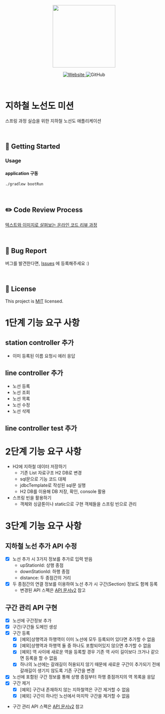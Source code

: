 <p align="center">
    <img width="200px;" src="https://raw.githubusercontent.com/woowacourse/atdd-subway-admin-frontend/master/images/main_logo.png"/>
</p>
<p align="center">
  <a href="https://techcourse.woowahan.com/c/Dr6fhku7" alt="woowacourse subway">
    <img alt="Website" src="https://img.shields.io/website?url=https%3A%2F%2Fedu.nextstep.camp%2Fc%2FR89PYi5H">
  </a>
  <img alt="GitHub" src="https://img.shields.io/github/license/woowacourse/atdd-subway-map">
</p>

<br>

# 지하철 노선도 미션

스프링 과정 실습을 위한 지하철 노선도 애플리케이션

<br>

## 🚀 Getting Started

### Usage

#### application 구동

```
./gradlew bootRun
```

<br>

## ✏️ Code Review Process

[텍스트와 이미지로 살펴보는 온라인 코드 리뷰 과정](https://github.com/next-step/nextstep-docs/tree/master/codereview)

<br>

## 🐞 Bug Report

버그를 발견한다면, [Issues](https://github.com/woowacourse/atdd-subway-map/issues) 에 등록해주세요 :)

<br>

## 📝 License

This project is [MIT](https://github.com/woowacourse/atdd-subway-map/blob/master/LICENSE) licensed.

# 1단계 기능 요구 사항

## station controller 추가

- 이미 등록된 이름 요청시 에러 응답

## line controller 추가

- 노선 등록
- 노선 조회
- 노선 목록
- 노선 수정
- 노선 삭제

## line controller test 추가

# 2단계 기능 요구 사항

- H2에 지하철 데이터 저장하기
    - 기존 List 자료구조 H2 DB로 변경
    - sql문으로 기능 코드 대체
    - jdbcTemplate로 작성된 sql문 실행
    - H2 DB를 이용해 DB 저장, 확인, console 활용
- 스프링 빈을 활용하기
    - 객체와 싱글톤이나 static으로 구현 객체들을 스프링 빈으로 관리

# 3단계 기능 요구 사항

## 지하철 노선 추가 API 수정

- [x] 노선 추가 시 3가지 정보를 추가로 입력 받음
    - upStationId: 상행 종점
    - downStationId: 하행 종점
    - distance: 두 종점간의 거리
- [x] 두 종점간의 연결 정보를 이용하여 노선 추가 시 구간(Section) 정보도 함께 등록
    - 변경된 API 스펙은 [API 문서v2](https://github.com/jinyoungchoi95/atdd-subway-map.git) 참고

## 구간 관리 API 구현

- [x] 노선에 구간정보 추가
- [x] 구간/구간들 도메인 생성
- [x] 구간 등록
    - [x] [예외]상행역과 하행역이 이미 노선에 모두 등록되어 있다면 추가할 수 없음
    - [x] [예외]상행역과 하행역 둘 중 하나도 포함되어있지 않으면 추가할 수 없음
    - [x] [예외] 역 사이에 새로운 역을 등록할 경우 기존 역 사이 길이보다 크거나 같으면 등록을 할 수 없음
    - [x] 하나의 노선에는 갈래길이 허용되지 않기 때문에 새로운 구간이 추가되기 전에 갈래길이 생기지 않도록 기존 구간을 변경
- [x] 노선에 포함된 구간 정보를 통해 상행 종점부터 하행 종점까지의 역 목록을 응답
- [x] 구간 제거
    - [x] [예외] 구간내 존재하지 않는 지하철역은 구간 제거할 수 없음
    - [x] [예외] 구간이 하나인 노선에서 마지막 구간을 제거할 수 없음
- 구간 관리 API 스펙은 [API 문서v2](https://github.com/jinyoungchoi95/atdd-subway-map.git) 참고
